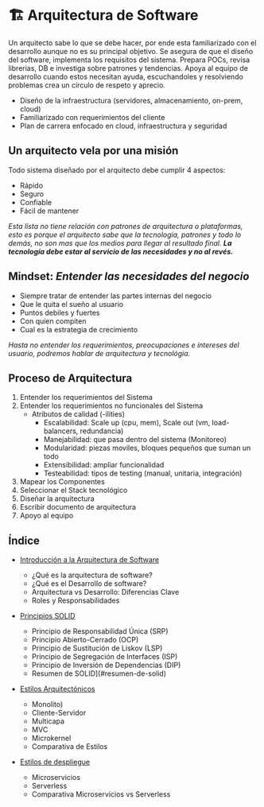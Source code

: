 # 🏗️ Arquitectura de Software

Un arquitecto sabe lo que se debe hacer, por ende esta familiarizado con el desarrollo aunque no es su principal objetivo. Se asegura de que el diseño del software, implementa los requisitos del sistema. Prepara POCs, revisa librerias, DB e investiga sobre patrones y tendencias. Apoya al equipo de desarrollo cuando estos necesitan ayuda, escuchandoles y resolviendo problemas crea un círculo de respeto y aprecio.

- Diseño de la infraestructura (servidores, almacenamiento, on-prem, cloud)
- Familiarizado con requerimientos del cliente
- Plan de carrera enfocado en cloud, infraestructura y seguridad

## Un arquitecto vela por una misión

Todo sistema diseñado por el arquitecto debe cumplir 4 aspectos:

- Rápido
- Seguro
- Confiable
- Fácil de mantener

_Esta lista no tiene relación con patrones de arquitectura o plataformas, esto es porque el arquitecto sabe que la tecnología, patrones y todo lo demás, no son mas que los medios para llegar al resultado final. **La tecnología debe estar al servicio de las necesidades y no al revés.**_

## Mindset: _Entender las necesidades del negocio_

- Siempre tratar de entender las partes internas del negocio
- Que le quita el sueño al usuario
- Puntos debiles y fuertes
- Con quien compiten
- Cual es la estrategia de crecimiento

_Hasta no entender los requerimientos, preocupaciones e intereses del usuario, podremos hablar de arquitectura y tecnológia._

## Proceso de Arquitectura

1. Entender los requerimientos del Sistema
2. Entender los requerimientos no funcionales del Sistema
   - Atributos de calidad (-ilities)
     - Escalabilidad: Scale up (cpu, mem), Scale out (vm, load-balancers, redundancia)
     - Manejabilidad: que pasa dentro del sistema (Monitoreo)
     - Modularidad: piezas moviles, bloques pequeños que suman un todo
     - Extensibilidad: ampliar funcionalidad
     - Testeabilidad: tipos de testing (manual, unitaria, integración)
3. Mapear los Componentes
4. Seleccionar el Stack tecnológico
5. Diseñar la arquitectura
6. Escribir documento de arquitectura
7. Apoyo al equipo

## Índice

- [Introducción a la Arquitectura de Software](introduccion.md)

  - ¿Qué es la arquitectura de software?
  - ¿Qué es el Desarrollo de software?
  - Arquitectura vs Desarrollo: Diferencias Clave
  - Roles y Responsabilidades

- [Principios SOLID](solid.md)

  - Principio de Responsabilidad Única (SRP)
  - Principio Abierto-Cerrado (OCP)
  - Principio de Sustitución de Liskov (LSP)
  - Principio de Segregación de Interfaces (ISP)
  - Principio de Inversión de Dependencias (DIP)
  - Resumen de SOLID](#resumen-de-solid)

- [Estilos Arquitectónicos](estilos_arquitectonicos.md)

  - Monolito)
  - Cliente-Servidor
  - Multicapa
  - MVC
  - Microkernel
  - Comparativa de Estilos

- [Estilos de despliegue](estilos_despliegues.md)
  - Microservicios
  - Serverless
  - Comparativa Microservicios vs Serverless
